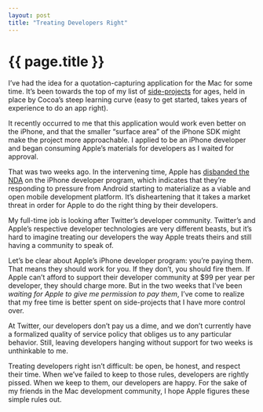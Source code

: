 ```yaml
---
layout: post
title: "Treating Developers Right"
---
```


{{ page.title }}
================

I’ve had the idea for a quotation-capturing application for the Mac for some time. It’s been towards the top of my list of [side-projects](http://www.al3x.net/2008/02/on-side-projects.html) for ages, held in place by Cocoa’s steep learning curve (easy to get started, takes years of experience to do an app right).

It recently occurred to me that this application would work even better on the iPhone, and that the smaller “surface area” of the iPhone SDK might make the project more approachable. I applied to be an iPhone developer and began consuming Apple’s materials for developers as I waited for approval.

That was two weeks ago. In the intervening time, Apple has [disbanded the NDA](http://www.tuaw.com/2008/10/01/iphone-nda-dropped/) on the iPhone developer program, which indicates that they’re responding to pressure from Android starting to materialize as a viable and open mobile development platform. It’s disheartening that it takes a market threat in order for Apple to do the right thing by their developers.

My full-time job is looking after Twitter’s developer community. Twitter’s and Apple’s respective developer technologies are very different beasts, but it’s hard to imagine treating our developers the way Apple treats theirs and still having a community to speak of.

Let’s be clear about Apple’s iPhone developer program: you’re paying them. That means they should work for you. If they don’t, you should fire them. If Apple can’t afford to support their developer community at $99 per year per developer, they should charge more. But in the two weeks that I’ve been *waiting for Apple to give me permission to pay them*, I’ve come to realize that my free time is better spent on side-projects that I have more control over.

At Twitter, our developers don’t pay us a dime, and we don’t currently have a formalized quality of service policy that obliges us to any particular behavior. Still, leaving developers hanging without support for two weeks is unthinkable to me.

Treating developers right isn’t difficult: be open, be honest, and respect their time. When we’ve failed to keep to those rules, developers are rightly pissed. When we keep to them, our developers are happy. For the sake of my friends in the Mac development community, I hope Apple figures these simple rules out.

